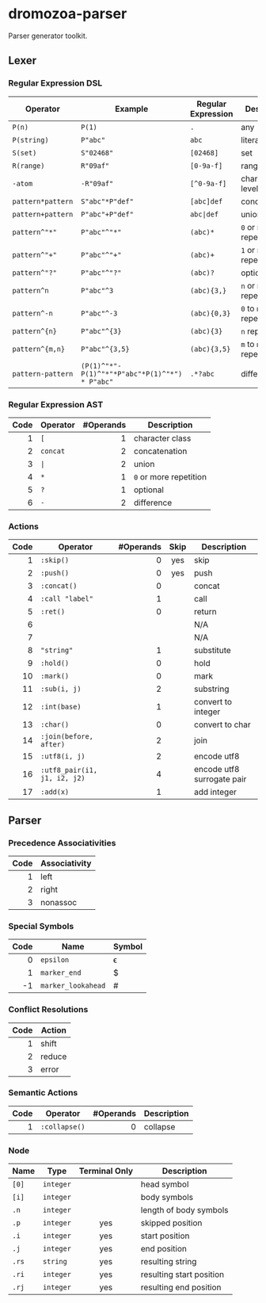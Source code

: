 # dromozoa-parser

Parser generator toolkit.

## Lexer

### Regular Expression DSL

| Operator          | Example                                        | Regular Expression        | Description              |
|-------------------|------------------------------------------------|---------------------------|--------------------------|
| `P(n)`            | `P(1)`                                         | `.`                       | any                      |
| `P(string)`       | `P"abc"`                                       | `abc`                     | literal                  |
| `S(set)`          | `S"02468"`                                     | `[02468]`                 | set                      |
| `R(range)`        | `R"09af"`                                      | `[0-9a-f]`                | range                    |
| `-atom`           | `-R"09af"`                                     | `[^0-9a-f]`               | character level negation |
| `pattern*pattern` | `S"abc"*P"def"`                                | `[abc]def`                | concatenation            |
| `pattern+pattern` | `P"abc"+P"def"`                                | <code>abc&#124;def</code> | union                    |
| `pattern^"*"`     | `P"abc"^"*"`                                   | `(abc)*`                  | `0` or more repetition   |
| `pattern^"+"`     | `P"abc"^"+"`                                   | `(abc)+`                  | `1` or more repetition   |
| `pattern^"?"`     | `P"abc"^"?"`                                   | `(abc)?`                  | optional                 |
| `pattern^n`       | `P"abc"^3`                                     | `(abc){3,}`               | `n` or more repetition   |
| `pattern^-n`      | `P"abc"^-3`                                    | `(abc){0,3}`              | `0` to `n` repetition    |
| `pattern^{n}`     | `P"abc"^{3}`                                   | `(abc){3}`                | `n` repetition           |
| `pattern^{m,n}`   | `P"abc"^{3,5}`                                 | `(abc){3,5}`              | `m` to `n` repetition    |
| `pattern-pattern` | `(P(1)^"*"-P(1)^"*"*P"abc"*P(1)^"*") * P"abc"` | `.*?abc`                  | difference               |

### Regular Expression AST

| Code | Operator            | #Operands | Description            |
|-----:|---------------------|----------:|------------------------|
|    1 | `[`                 |         1 | character class        |
|    2 | `concat`            |         2 | concatenation          |
|    3 | <code>&#124;</code> |         2 | union                  |
|    4 | `*`                 |         1 | `0` or more repetition |
|    5 | `?`                 |         1 | optional               |
|    6 | `-`                 |         2 | difference             |

### Actions

| Code | Operator                     | #Operands | Skip | Description                |
|-----:|------------------------------|----------:|:----:|----------------------------|
|    1 | `:skip()`                    |         0 | yes  | skip                       |
|    2 | `:push()`                    |         0 | yes  | push                       |
|    3 | `:concat()`                  |         0 |      | concat                     |
|    4 | `:call "label"`              |         1 |      | call                       |
|    5 | `:ret()`                     |         0 |      | return                     |
|    6 |                              |           |      | N/A                        |
|    7 |                              |           |      | N/A                        |
|    8 | `"string"`                   |         1 |      | substitute                 |
|    9 | `:hold()`                    |         0 |      | hold                       |
|   10 | `:mark()`                    |         0 |      | mark                       |
|   11 | `:sub(i, j)`                 |         2 |      | substring                  |
|   12 | `:int(base)`                 |         1 |      | convert to integer         |
|   13 | `:char()`                    |         0 |      | convert to char            |
|   14 | `:join(before, after)`       |         2 |      | join                       |
|   15 | `:utf8(i, j)`                |         2 |      | encode utf8                |
|   16 | `:utf8_pair(i1, j1, i2, j2)` |         4 |      | encode utf8 surrogate pair |
|   17 | `:add(x)`                    |         1 |      | add integer                |

## Parser

### Precedence Associativities

| Code | Associativity |
|-----:|---------------|
|    1 | left          |
|    2 | right         |
|    3 | nonassoc      |

### Special Symbols

| Code | Name               | Symbol |
|-----:|--------------------|--------|
|    0 | `epsilon`          | ϵ      |
|    1 | `marker_end`       | $      |
|   -1 | `marker_lookahead` | #      |

### Conflict Resolutions

| Code | Action |
|-----:|--------|
|    1 | shift  |
|    2 | reduce |
|    3 | error  |

### Semantic Actions

| Code | Operator      | #Operands | Description |
|-----:|---------------|----------:|-------------|
|    1 | `:collapse()` |         0 | collapse    |

### Node

| Name     | Type      | Terminal Only | Description              |
|----------|-----------|:-------------:|--------------------------|
| `[0]`    | `integer` |               | head symbol              |
| `[i]`    | `integer` |               | body symbols             |
| `.n`     | `integer` |               | length of body symbols   |
| `.p`     | `integer` |      yes      | skipped position         |
| `.i`     | `integer` |      yes      | start position           |
| `.j`     | `integer` |      yes      | end position             |
| `.rs`    | `string`  |      yes      | resulting string         |
| `.ri`    | `integer` |      yes      | resulting start position |
| `.rj`    | `integer` |      yes      | resulting end position   |
